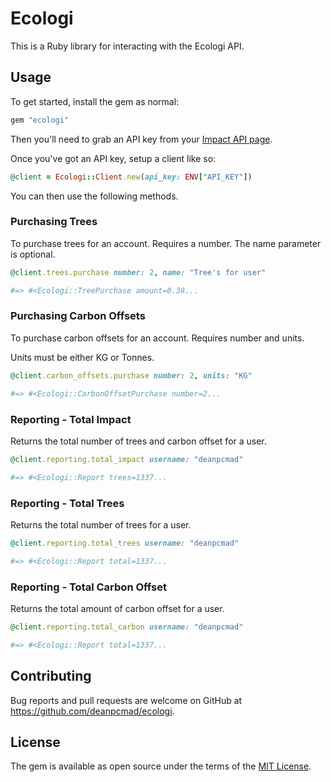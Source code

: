 # Ecologi

This is a Ruby library for interacting with the Ecologi API.

## Usage

To get started, install the gem as normal:

```ruby
gem "ecologi"
```

Then you'll need to grab an API key from your [Impact API page](https://ecologi.com/account/api).

Once you've got an API key, setup a client like so:

```ruby
@client = Ecologi::Client.new(api_key: ENV["API_KEY"])
```

You can then use the following methods.

### Purchasing Trees

To purchase trees for an account. Requires a number. The name parameter is optional.

```ruby
@client.trees.purchase number: 2, name: "Tree's for user"

#=> #<Ecologi::TreePurchase amount=0.38...
```

### Purchasing Carbon Offsets

To purchase carbon offsets for an account. Requires number and units.

Units must be either KG or Tonnes.

```ruby
@client.carbon_offsets.purchase number: 2, units: "KG"

#=> #<Ecologi::CarbonOffsetPurchase number=2...
```

### Reporting - Total Impact

Returns the total number of trees and carbon offset for a user.

```ruby
@client.reporting.total_impact username: "deanpcmad"

#=> #<Ecologi::Report trees=1337...
```

### Reporting - Total Trees

Returns the total number of trees for a user.

```ruby
@client.reporting.total_trees username: "deanpcmad"

#=> #<Ecologi::Report total=1337...
```

### Reporting - Total Carbon Offset

Returns the total amount of carbon offset for a user.

```ruby
@client.reporting.total_carbon username: "deanpcmad"

#=> #<Ecologi::Report total=1337...
```

## Contributing

Bug reports and pull requests are welcome on GitHub at https://github.com/deanpcmad/ecologi.

## License

The gem is available as open source under the terms of the [MIT License](https://opensource.org/licenses/MIT).
